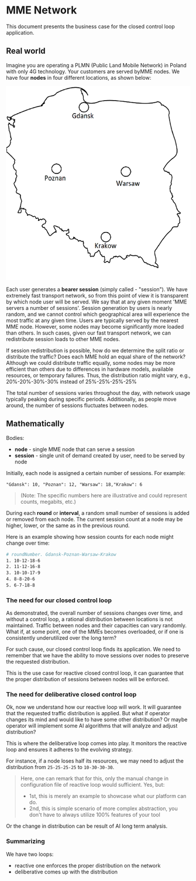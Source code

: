 # MME Network
This document presents the business case for the closed control loop application.
## Real world 

Imagine you are operating a PLMN (Public Land Mobile Network) in Poland with only 4G technology. Your customers are served byMME nodes. We have four **nodes** in four different locations, as shown below:

<img src="img/1.png"/>

Each user generates a **bearer session** (simply called - "session"). We have extremely fast transport network, so from this point of view it is transparent by which node user will be served. We say that at any given moment 'MME servers a number of sessions'. Session generation by users is nearly random, and we cannot control which geographical area will experience the most traffic at any given time. Users are typically served by the nearest MME node. However, some nodes may become significantly more loaded than others. In such cases, given our fast transport network, we can redistribute session loads to other MME nodes.

If session redistribution is possible, how do we determine the split ratio or distribute the traffic? Does each MME hold an equal share of the network? Although we could distribute traffic equally, some nodes may be more efficient than others due to differences in hardware models, available resources, or temporary failures. Thus, the distribution ratio might vary, e.g., 20%-20%-30%-30% instead of 25%-25%-25%-25%

The total number of sessions varies throughout the day, with network usage typically peaking during specific periods. Additionally, as people move around, the number of sessions fluctuates between nodes.

## Mathematically

Bodies:
- **node** - single MME node that can serve a session
- **session** - single unit of demand created by user, need to be served by node

Initially, each node is assigned a certain number of sessions. For example:

```
"Gdansk": 10, "Poznan": 12, "Warsaw": 18,"Krakow": 6
```
> (Note: The specific numbers here are illustrative and could represent counts, megabits, etc.)

During each **round** or **interval**, a random small number of sessions is added or removed from each node. The current session count at a node may be higher, lower, or the same as in the previous round.

Here is an example showing how session counts for each node might change over time:

```sh
# roundNumber. Gdansk-Poznan-Warsaw-Krakow
1. 10-12-18-6
2. 11-12-16-8
3. 10-10-17-9
4. 8-8-20-6
5. 6-7-18-8
```

### The need for our closed control loop

As demonstrated, the overall number of sessions changes over time, and without a control loop, a rational distribution between locations is not maintained. Traffic between nodes and their capacities can vary randomly. What if, at some point, one of the MMEs becomes overloaded, or if one is consistently underutilized over the long term?

For such cause, our closed control loop finds its application. We need to remember that we have the ability to move sessions over nodes to preserve the requested distribution.

This is the use case for reactive closed control loop, it can guarantee that the proper distribution of sessions between nodes will be enforced.

### The need for deliberative closed control loop

Ok, now we understand how our reactive loop will work. It will guarantee that the requested traffic distribution is applied. But what if operator changes its mind and would like to have some other distribution? Or maybe operator will implement some AI algorithms that will analyze and adjust distribution?

This is where the deliberative loop comes into play. It monitors the reactive loop and ensures it adheres to the evolving strategy.



For instance, if a node loses half its resources, we may need to adjust the distribution from `25-25-25-25` to `10-30-30-30`.

> Here, one can remark that for this, only the manual change in configuration file of reactive loop would sufficient. Yes, but:
> - 1st,  this is merely an example to showcase what our platform can do.
> - 2nd, this is simple scenario of more complex abstraction, you don't have to always utilize 100% features of your tool

Or the change in distribution can be result of AI long term analysis.

### Summarizing

We have two loops:
- reactive one enforces the proper distribution on the network
- deliberative comes up with the distribution 